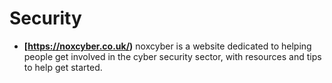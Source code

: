 # Security
* __[https://noxcyber.co.uk/)__
  noxcyber is a website dedicated to helping people get involved in the cyber security sector, with resources and tips to help get started.

